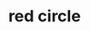 ---
layout: smileys&emotion
title: red circle
emoji: red_circle
permalink: 🔴.html
image: assets/img/3moji/red_circle.png
---